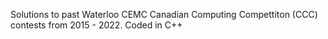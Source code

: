 Solutions to past Waterloo CEMC Canadian Computing Compettiton (CCC) contests from 2015 - 2022. Coded in C++ 
